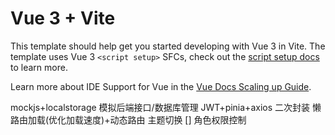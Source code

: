 # Vue 3 + Vite

This template should help get you started developing with Vue 3 in Vite. The template uses Vue 3 `<script setup>` SFCs, check out the [script setup docs](https://v3.vuejs.org/api/sfc-script-setup.html#sfc-script-setup) to learn more.

Learn more about IDE Support for Vue in the [Vue Docs Scaling up Guide](https://vuejs.org/guide/scaling-up/tooling.html#ide-support).

mockjs+localstorage 模拟后端接口/数据库管理
JWT+pinia+axios 二次封装
懒路由加载(优化加载速度)+动态路由
主题切换
[] 角色权限控制
